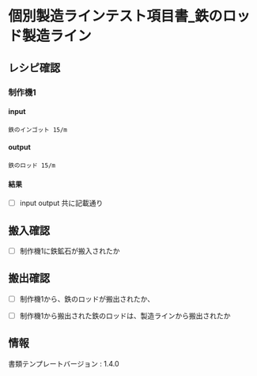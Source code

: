# 個別製造ラインテスト項目書_鉄のロッド製造ライン

## レシピ確認

### 制作機1
#### input
    鉄のインゴット 15/m
#### output
    鉄のロッド 15/m
#### 結果
- [ ] input output 共に記載通り

## 搬入確認
- [ ] 制作機1に鉄鉱石が搬入されたか

## 搬出確認
- [ ] 制作機1から、鉄のロッドが搬出されたか、
- [ ] 制作機1から搬出された鉄のロッドは、製造ラインから搬出されたか


## 情報
書類テンプレートバージョン : 1.4.0
